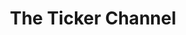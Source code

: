 ---
title: The Ticker Channel
position_number: 1.5
parameters:
  - name:
    content:
content_markdown: |-
    Pushes any update to the best bid or ask's price or quantity in real-time for all symbols.
  
left_code_blocks:
  - code_block:
    title:
    language:
right_code_blocks:
  - code_block: |2-
        {
          "type": "subscribe",
          "channels": [
              {
                "name": "ticker",
                "symbol": "ETH-USDT",
                "scale": "0.01"
              }
          ]
        }
    title: Subscribe
    language: json
  - code_block: |2-
      {
          "ask": {
              "symbol": "ETH-USDT",
              "symbol_display_name": "ETH/USDT",
              "min_amount": 2.00000000,
              "lowest_price": 0.04000000,
              "max_amount": 10.00000000,
              "highest_price": 0.06000000,
              "items": [
                  {
                      "amount": 10.00000000,
                      "price": 0.04
                  }
              ],
              "direction": "SELL"
          },
          "bid": {
              "symbol": "ETH-USDT",
              "symbol_display_name": "ETH/USDT",
              "min_amount": 1733.00000000,
              "lowest_price": 0.01000000,
              "max_amount": 1733.00000000,
              "highest_price": 0.01000000,
              "items": [
                  {
                      "amount": 1733.00000000,
                      "price": 0.01
                  }
              ],
              "direction": "BUY"
          }
      }
          
    title: Push Data
    language: json
---